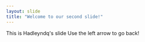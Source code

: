 ```yaml
---
layout: slide
title: "Welcome to our second slide!"
---
```

This is Hadleyndq's slide
Use the left arrow to go back!